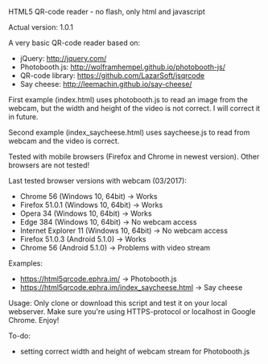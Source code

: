 HTML5 QR-code reader - no flash, only html and javascript

Actual version: 1.0.1


A very basic QR-code reader based on:
- jQuery: http://jquery.com/
- Photobooth.js: http://wolframhempel.github.io/photobooth-js/
- QR-code library: https://github.com/LazarSoft/jsqrcode
- Say cheese: http://leemachin.github.io/say-cheese/


First example (index.html) uses photobooth.js to read an image 
from the webcam, but the width and height of the video is not correct.
I will correct it in future.

Second example (index_saycheese.html) uses saycheese.js to read 
from webcam and the video is correct.


Tested with mobile browsers (Firefox and Chrome in newest version).
Other browsers are not tested!


Last tested browser versions with webcam (03/2017):
- Chrome 56 (Windows 10, 64bit) -> Works
- Firefox 51.0.1 (Windows 10, 64bit) -> Works
- Opera 34 (Windows 10, 64bit) -> Works
- Edge 384 (Windows 10, 64bit) -> No webcam access
- Internet Explorer 11 (Windows 10, 64bit) -> No webcam access
- Firefox 51.0.3 (Android 5.1.0) -> Works
- Chrome 56 (Android 5.1.0) -> Problems with video stream


Examples: 
- https://html5qrcode.ephra.im/ -> Photobooth.js
- https://html5qrcode.ephra.im/index_saycheese.html -> Say cheese


Usage:
Only clone or download this script and test it on your local webserver.
Make sure you're using HTTPS-protocol or localhost in Google Chrome.
Enjoy!


To-do:
- setting correct width and height of webcam stream for Photobooth.js
